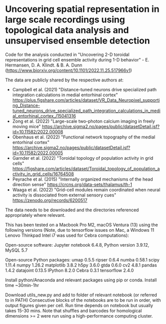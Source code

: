 # Uncovering spatial representation in large scale recordings using topological data analysis and unsupervised ensemble detection

Code for the analysis conducted in "Uncovering 2-D toroidal representations in grid cell ensemble activity during 1-D behavior" - E. Hermansen, D. A. Klindt. & B. A. Dunn (https://www.biorxiv.org/content/10.1101/2022.11.25.517966v1)

The data are publicly shared by the respective authors at: 
- Campbell et al. (2021) "Distance-tuned neurons drive specialized path integration calculations in medial entorhinal cortex" https://plus.figshare.com/articles/dataset/VR_Data_Neuropixel_supporting_Distance-tuned_neurons_drive_specialized_path_integration_calculations_in_medial_entorhinal_cortex_/15041316
- Zong et al. (2022) "Large-scale two-photon calcium imaging in freely moving mice" https://archive.sigma2.no/pages/public/datasetDetail.jsf?id=10.11582/2022.00008
- Obenhaus et al. (2022) "Functional network topography of the medial entorhinal cortex" https://archive.sigma2.no/pages/public/datasetDetail.jsf?id=10.11582/2022.00005
- Garnder et al. (2022) "Toroidal topology of population activity in grid cells" https://figshare.com/articles/dataset/Toroidal_topology_of_population_activity_in_grid_cells/16764508
- Peyrache et al. (2015) "Internally organized mechanisms of the head direction sense" https://crcns.org/data-sets/thalamus/th-1
- Waaga et al. (2022) "Grid-cell modules remain coordinated when neural activity is dissociated from external sensory cues" https://zenodo.org/records/6200517

The data needs to be downloaded and the directories referenced appropriately where relevant.

This has been tested on a Macbook Pro M2, macOS Ventura (13) using the following versions (Note, due to tensorflow issues on Mac, a Windows 11 Lenovo Thinkpad Intel i7 was used for Cebra computations):

Open-source software: Jupyter notebook 6.4.8, Python version 3.9.12, MySQL 5.7
 
Open-source Python packages:
umap  0.5.5
ripser 0.6.4
numba 0.58.1
scipy 1.11.4
numpy 1.26.2
matplotlib 3.8.2
h5py 3.6.0
gtda 0.6.0
cv2 4.8.1
pandas 1.4.2
datajoint 0.13.5
IPython 8.2.0
Cebra 0.3.1
tensorflow 2.4.0

Install python/Anaconda and relevant packages using pip or conda. 
Install time ~30min-1hr

Download utils_new.py and add to folder of relevant notebook (or referred to in PATH)
Consecutive blocks of the notebooks are to be run in order, with output figures given per cell.
Run time depends on notebook but usually takes 15-30 mins. 
Note that shuffles and barcodes for homological dimensions >= 2 were run using a high-performance computing cluster. 
